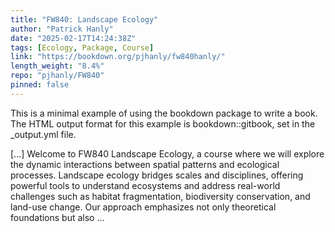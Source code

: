 ```yaml
---
title: "FW840: Landscape Ecology"
author: "Patrick Hanly"
date: "2025-02-17T14:24:38Z"
tags: [Ecology, Package, Course]
link: "https://bookdown.org/pjhanly/fw840hanly/"
length_weight: "8.4%"
repo: "pjhanly/FW840"
pinned: false
---
```


<p>This is a minimal example of using the bookdown package to write a book. The HTML output format for this example is bookdown::gitbook, set in the _output.yml file.</p> [...] Welcome to FW840 Landscape Ecology, a course where we will explore the dynamic interactions between spatial patterns and ecological processes. Landscape ecology bridges scales and disciplines, offering powerful tools to understand ecosystems and address real-world challenges such as habitat fragmentation, biodiversity conservation, and land-use change. Our approach emphasizes not only theoretical foundations but also ...
